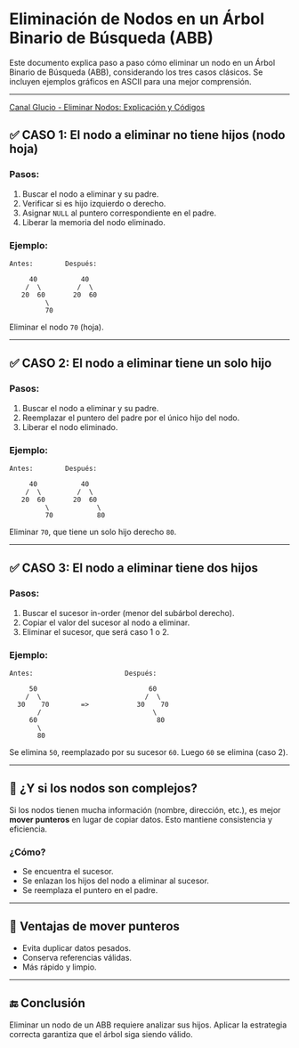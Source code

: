 
# Eliminación de Nodos en un Árbol Binario de Búsqueda (ABB)

Este documento explica paso a paso cómo eliminar un nodo en un Árbol Binario de Búsqueda (ABB), considerando los tres casos clásicos. Se incluyen ejemplos gráficos en ASCII para una mejor comprensión.

---
[Canal Glucio - Eliminar Nodos: Explicación y Códigos ](https://www.youtube.com/watch?v=ySCCOEslCN0&list=PLlVOBhkCHqgAs-2LSqzwDpuHWkmDKiCTs&index=29)

## ✅ CASO 1: El nodo a eliminar **no tiene hijos** (nodo hoja)

### Pasos:
1. Buscar el nodo a eliminar y su padre.
2. Verificar si es hijo izquierdo o derecho.
3. Asignar `NULL` al puntero correspondiente en el padre.
4. Liberar la memoria del nodo eliminado.

### Ejemplo:

```
Antes:        Después:

     40           40
    /  \         /  \
   20  60       20  60
         \
         70
```

Eliminar el nodo `70` (hoja).

---

## ✅ CASO 2: El nodo a eliminar **tiene un solo hijo**

### Pasos:
1. Buscar el nodo a eliminar y su padre.
2. Reemplazar el puntero del padre por el único hijo del nodo.
3. Liberar el nodo eliminado.

### Ejemplo:

```
Antes:        Después:

     40           40
    /  \         /  \
   20  60       20  60
         \            \
         70           80
```

Eliminar `70`, que tiene un solo hijo derecho `80`.

---

## ✅ CASO 3: El nodo a eliminar **tiene dos hijos**

### Pasos:
1. Buscar el sucesor in-order (menor del subárbol derecho).
2. Copiar el valor del sucesor al nodo a eliminar.
3. Eliminar el sucesor, que será caso 1 o 2.

### Ejemplo:

```
Antes:                       Después:

     50                            60
    /  \                          /  \
  30    70        =>            30    70
       /                            \
     60                              80
       \
       80
```

Se elimina `50`, reemplazado por su sucesor `60`. Luego `60` se elimina (caso 2).

---

## 🎯 ¿Y si los nodos son complejos?

Si los nodos tienen mucha información (nombre, dirección, etc.), es mejor **mover punteros** en lugar de copiar datos. Esto mantiene consistencia y eficiencia.

### ¿Cómo?
- Se encuentra el sucesor.
- Se enlazan los hijos del nodo a eliminar al sucesor.
- Se reemplaza el puntero en el padre.

---

## 🧠 Ventajas de mover punteros

- Evita duplicar datos pesados.
- Conserva referencias válidas.
- Más rápido y limpio.

---

## 🔚 Conclusión

Eliminar un nodo de un ABB requiere analizar sus hijos. Aplicar la estrategia correcta garantiza que el árbol siga siendo válido.
